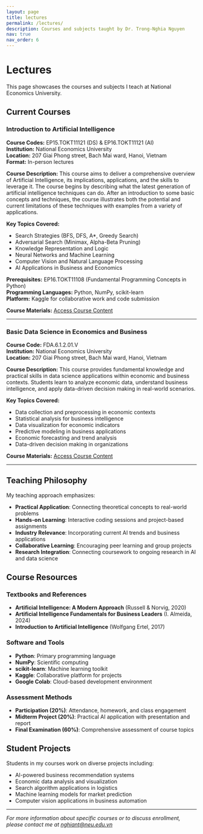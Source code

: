 ```yaml
---
layout: page
title: lectures
permalink: /lectures/
description: Courses and subjects taught by Dr. Trong-Nghia Nguyen
nav: true
nav_order: 6
---
```


# Lectures

This page showcases the courses and subjects I teach at National Economics University.

## Current Courses

### Introduction to Artificial Intelligence
**Course Codes:** EP15.TOKT11121 (DS) & EP16.TOKT11121 (AI)  
**Institution:** National Economics University  
**Location:** 207 Giai Phong street, Bach Mai ward, Hanoi, Vietnam  
**Format:** In-person lectures  

**Course Description:**
This course aims to deliver a comprehensive overview of Artificial Intelligence, its implications, applications, and the skills to leverage it. The course begins by describing what the latest generation of artificial intelligence techniques can do. After an introduction to some basic concepts and techniques, the course illustrates both the potential and current limitations of these techniques with examples from a variety of applications.

**Key Topics Covered:**
- Search Strategies (BFS, DFS, A*, Greedy Search)
- Adversarial Search (Minimax, Alpha-Beta Pruning)
- Knowledge Representation and Logic
- Neural Networks and Machine Learning
- Computer Vision and Natural Language Processing
- AI Applications in Business and Economics

**Prerequisites:** EP16.TOKT11108 (Fundamental Programming Concepts in Python)  
**Programming Languages:** Python, NumPy, scikit-learn  
**Platform:** Kaggle for collaborative work and code submission  

**Course Materials:** [Access Course Content](https://nghianguyen7171.github.io/Intro_to_AI/?fbclid=IwY2xjawNQzL9leHRuA2FlbQIxMABicmlkETFXZUFmTURWdEFxYTF1Rm9CAR6GPeoJ7Dusa0VutoRPakGSer7w4v69W_RxsZdJNcld6SMFI5y5ua7lE-Z8Yg_aem_62J3s-Ims0NreoZ1FQG0dw#home)

---

### Basic Data Science in Economics and Business
**Course Code:** FDA.6.1.2.01.V  
**Institution:** National Economics University  
**Location:** 207 Giai Phong street, Bach Mai ward, Hanoi, Vietnam  

**Course Description:**
This course provides fundamental knowledge and practical skills in data science applications within economic and business contexts. Students learn to analyze economic data, understand business intelligence, and apply data-driven decision making in real-world scenarios.

**Key Topics Covered:**
- Data collection and preprocessing in economic contexts
- Statistical analysis for business intelligence
- Data visualization for economic indicators
- Predictive modeling in business applications
- Economic forecasting and trend analysis
- Data-driven decision making in organizations

**Course Materials:** [Access Course Content](https://docs.google.com/document/d/12j_2ncLi84lpX2gO6xqg0SHqpCbjiqYU/edit)

---

## Teaching Philosophy

My teaching approach emphasizes:

- **Practical Application**: Connecting theoretical concepts to real-world problems
- **Hands-on Learning**: Interactive coding sessions and project-based assignments
- **Industry Relevance**: Incorporating current AI trends and business applications
- **Collaborative Learning**: Encouraging peer learning and group projects
- **Research Integration**: Connecting coursework to ongoing research in AI and data science

## Course Resources

### Textbooks and References
- **Artificial Intelligence: A Modern Approach** (Russell & Norvig, 2020)
- **Artificial Intelligence Fundamentals for Business Leaders** (I. Almeida, 2024)
- **Introduction to Artificial Intelligence** (Wolfgang Ertel, 2017)

### Software and Tools
- **Python**: Primary programming language
- **NumPy**: Scientific computing
- **scikit-learn**: Machine learning toolkit
- **Kaggle**: Collaborative platform for projects
- **Google Colab**: Cloud-based development environment

### Assessment Methods
- **Participation (20%)**: Attendance, homework, and class engagement
- **Midterm Project (20%)**: Practical AI application with presentation and report
- **Final Examination (60%)**: Comprehensive assessment of course topics

## Student Projects

Students in my courses work on diverse projects including:
- AI-powered business recommendation systems
- Economic data analysis and visualization
- Search algorithm applications in logistics
- Machine learning models for market prediction
- Computer vision applications in business automation

---

*For more information about specific courses or to discuss enrollment, please contact me at [nghiant@neu.edu.vn](mailto:nghiant@neu.edu.vn)*
